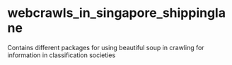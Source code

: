 webcrawls_in_singapore_shippinglane
===================================

Contains different packages for using beautiful soup in crawling for information in classification societies
